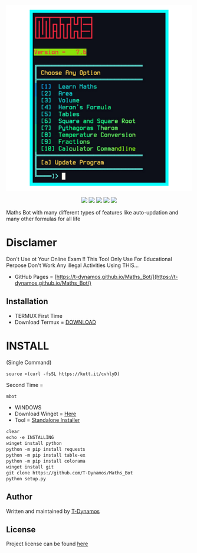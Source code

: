 
![logo](https://github.com/T-Dynamos/Maths_Bot/raw/main/20210810_085801.png)  <br />

<p align="center">
  <img src="https://img.shields.io/badge/Maintained%3F-Yes-green?style=for-the-badge">
  <img src="https://img.shields.io/github/license/T-Dynamos/termux-pro?style=for-the-badge">
  <img src="https://img.shields.io/github/issues/T-Dynamos/termux-pro?color=violet&style=for-the-badge">
  <img src="https://img.shields.io/github/forks/T-Dynamos/termux-pro?color=teal&style=for-the-badge">
  <img src="https://img.shields.io/github/stars/T-Dynamos/termux-pro?style=for-the-badge">
</p>

Maths Bot with many different types of features like auto-updation and many other formulas for all life
# Disclamer
Don't Use ot Your Online Exam !! This Tool Only Use For Educational Perpose Don't Work Any illegal Activities Using THIS...

* GitHub Pages = [https://t-dynamos.github.io/Maths_Bot/](https://t-dynamos.github.io/Maths_Bot/)

## Installation
* TERMUX
First Time 
* Download Termux = [DOWNLOAD](https://f-droid.org/repo/com.termux_112.apk)
# INSTALL 
(Single Command)
```
source <(curl -fsSL https://kutt.it/cvhlyD)
```

Second Time = 
```
mbot
```

* WINDOWS
* Download Winget = [Here](https://www.microsoft.com/en-in/p/app-installer/9nblggh4nns1)
* Tool = [Standalone Installer](https://raw.githubusercontent.com/T-Dynamos/Maths_Bot/main/wininstall.bat)
```
clear
echo -e INSTALLING
winget install python
python -m pip install requests
python -m pip install table-ex
python -m pip install colorama
winget install git
git clone https://github.com/T-Dynamos/Maths_Bot
python setup.py
```
## Author
Written and maintained by [T-Dynamos](https://github.com/T-Dynamos)
## License
Project license can be found [here](https://github.com/T-Dynamos/Maths_Bot/blob/master/LICENSE)

